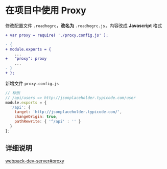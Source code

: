 # 在项目中使用 Proxy 

修改配置文件 `.roadhogrc`，**改名为** `.roadhogrc.js`，内容改成 **Javascript** 格式

```diff
+ var proxy = require( './proxy.config.js' );

- {
+ module.exports = {
    ...
+   "proxy": proxy
    ...
- }
+ };
```

新增文件 `proxy.config.js`

```js
// 样例
// /api/users => http://jsonplaceholder.typicode.com/user
module.exports = {
  '/api': {
    target: 'http://jsonplaceholder.typicode.com/',
    changeOrigin: true,
    pathRewrite: { '^/api' : '' }
  }
};
```

## 详细说明

[webpack-dev-server#proxy](https://webpack.github.io/docs/webpack-dev-server.html#proxy)

